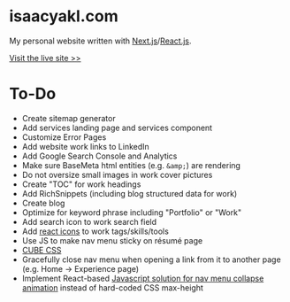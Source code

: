 # isaacyakl.com

My personal website written with [Next.js](https://nextjs.org/)/[React.js](https://reactjs.org/).

[Visit the live site &gt;&gt;](https://www.isaacyakl.com)

# To-Do

-  Create sitemap generator
-  Add services landing page and services component
-  Customize Error Pages
-  Add website work links to LinkedIn
-  Add Google Search Console and Analytics
-  Make sure BaseMeta html entities (e.g. `&amp;`) are rendering
-  Do not oversize small images in work cover pictures
-  Create "TOC" for work headings
-  Add RichSnippets (including blog structured data for work)
-  Create blog
-  Optimize for keyword phrase including "Portfolio" or "Work"
-  Add search icon to work search field
-  Add [react icons](https://react-icons.github.io/react-icons) to work tags/skills/tools
-  Use JS to make nav menu sticky on résumé page
-  [CUBE CSS](https://www.smashingmagazine.com/2021/07/global-local-styling-nextjs/)
-  Gracefully close nav menu when opening a link from it to another page (e.g. Home -> Experience page)
-  Implement React-based [Javascript solution for nav menu collapse animation](https://css-tricks.com/using-css-transitions-auto-dimensions/#technique-3-javascript) instead of hard-coded CSS max-height
